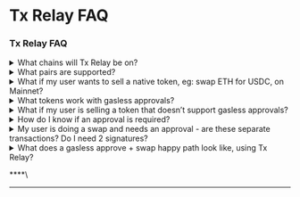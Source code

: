 # Tx Relay FAQ

### Tx Relay FAQ

<details>

<summary>What chains will Tx Relay be on?</summary>

Through Q2 2023, Mainnet & Polygon….more chains to come

</details>

<details>

<summary>What pairs are supported?</summary>

_Tx Relay aggregates liquidity from 29 sources on Mainnet, and 24 sources on Polygon. A comprehensive set of liquidity sources is available_ [_here_](https://explorer.0x.org/liquiditySources?chains=Polygon\&chains=Ethereum)_. Users will have access to any pair supported by those liquidity sources._

The only trades Tx Relay CANNOT support on those wherein the end-user is trying to sell a native token from their wallet (eg: selling ETH for USDC, on Mainnet). This is because native tokens are typically not ERC-20s, so they do not support the `transferFrom` function, which the metatransaction relay system underlying Tx Relay utilizes.

</details>

<details>

<summary>What if my user wants to sell a native token, eg: swap ETH for USDC, on Mainnet?</summary>

_In this case, we’d recommend using the_ [_0x Labs Swap API_](https://docs.0x.org/0x-api-swap/api-references/get-swap-v1-quote)_, wherein the user will pay for the gas of the transaction, with the chain’s native token. Otherwise, you can recommend your users to wrap their ETH into WETH (or equivalent, in other chains)._

</details>

<details>

<summary>What tokens work with gasless approvals?</summary>

See the list of tokens in [gasless-approvals-token-list.md](gasless-approvals-token-list.md "mention"). \
\
You can also examine a token’s eligibility at trade time, by observing the response from requests to `/tx-relay/v1/swap/quote`. If the variable `isGaslessAvailable` = `true`, the token the user is selling supports gasless approvals.\
\
**In the coming months, 0x Labs aspires to offer a Token API, which will also provide this data - please stay tuned!**

</details>

<details>

<summary>What if my user is selling a token that doesn’t support gasless approvals?</summary>

In this case, your user would need to do a standard approval transaction with the 0x Protocol. If you user doesn’t have sufficient native token to pay for the approval transaction, she can use Tx Relay to swap a popular token (eg: USDC) for ETH (or the equivalent native token) on Mainnet, Matic on Polygon, etc. Please note that the approval transaction is a one-time transaction for each new token the user sells. Once the approval transaction is mined, the user can still do gasless swaps with that token.

To perform a standard approval, your user would need to (or your frontend should prompt the user to) submit an approval transaction for the token the user wants to trade ( `approve(address spender, uint256 amount) → bool` [method](https://docs.openzeppelin.com/contracts/2.x/api/token/erc20#IERC20-approve-address-uint256-) defined by ERC20, with `spender` set to the address of 0x Exchange Proxy and `amount` being at least the amount the user wants to trade. Do note that the smaller the `amount` is, the more frequent the user has to perform the standard approval step)

</details>

<details>

<summary>How do I know if an approval is required?</summary>

Tx Relay can check whether an approval transaction is necessary, although the check worsens latency.\
\
To perform the check, please ensure that the parameter `checkApproval` is set to `true`, in requests to `/tx-relay/v1/swap/quote`. Tx Relay will check to see if your user has previously set the allowance for you. If the allowance is non-existent, or too low, we require an approval transaction, and `isRequired` = `true` will be returned in the response.\
\
Please set `checkApproval` to `true` only when necessary.

</details>

<details>

<summary>My user is doing a swap and needs an approval - are these separate transactions? Do I need 2 signatures?</summary>

Gasless approvals and gasless swaps are distinct transactions and they each require a signature. However, you may elect to create a front-end experience wherein it appears to the user that they are signing only 1 transaction.

</details>

<details>

<summary>What does a gasless approve + swap happy path look like, using Tx Relay?</summary>

Click to expand the image: <img src="../../.gitbook/assets/image (6).png" alt="" data-size="original">

</details>

****\
****
